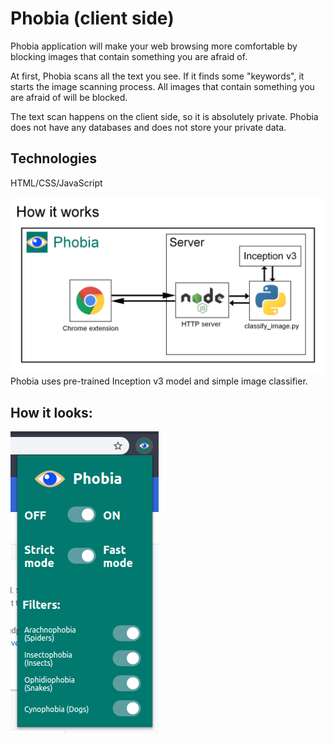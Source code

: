 # Phobia (client side)

Phobia application will make your web browsing more comfortable by blocking images that contain something you are afraid of.

At first, Phobia scans all the text you see. If it finds some "keywords", it starts the image scanning process. All images that contain something you are afraid of will be blocked.

The text scan happens on the client side, so it is absolutely private. Phobia does not have any databases and does not store your private data.

## Technologies

HTML/CSS/JavaScript

![Structure](images/Structure.png)
Phobia uses pre-trained Inception v3 model and simple image classifier.

## How it looks:

![Look](images/Extension.png)
